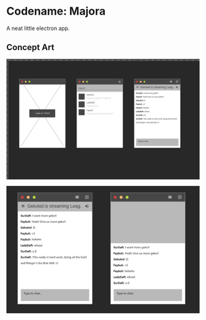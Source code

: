 # Codename: Majora

A neat little electron app.

## Concept Art

![Interface concept image #1](images/interface1.png "Interface concept image #1")

![Interface concept image #2](images/interface2.png "Interface concept image #2")

